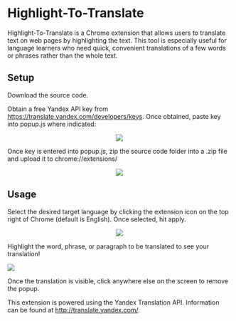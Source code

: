 # Highlight-To-Translate
Highlight-To-Translate is a Chrome extension that allows users to translate text on web pages by highlighting the text. 
This tool is especially useful for language learners who need quick, convenient translations of a few words or phrases
rather than the whole text.

## Setup
Download the source code.

Obtain a free Yandex API key from https://translate.yandex.com/developers/keys. Once obtained, paste key into popup.js where indicated:
<p align="center">
  <img src="https://i.imgur.com/6C9t2uc.png">
</p>

Once key is entered into popup.js, zip the source code folder into a .zip file and upload it to chrome://extensions/
<p align="center">
  <img src="https://i.imgur.com/hTXP2sZ.png">
</p>

## Usage
Select the desired target language by clicking the extension icon on the top right of Chrome (default is English). Once selected, hit apply.
<p align="center">
  <img src="https://i.imgur.com/4lmHfAh.png">
</p>


Highlight the word, phrase, or paragraph to be translated to see your translation!

![](https://i.imgur.com/uhycA3S.png)

Once the translation is visible, click anywhere else on the screen to remove the popup.



This extension is powered using the Yandex Translation API. Information can be found at <http://translate.yandex.com/>.
